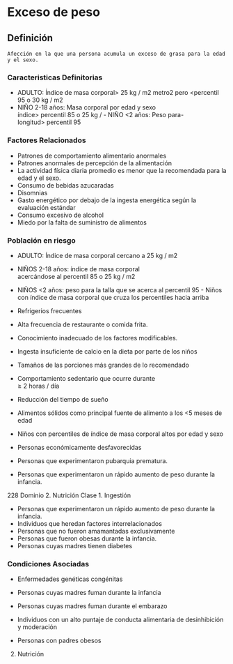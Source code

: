 # Exceso de peso
## Definición
	Afección en la que una persona acumula un exceso de grasa para la edad y el sexo.

### Caracteristicas Definitorias
- ADULTO: Índice de masa corporal> 
25 kg / m2 metro2 pero <percentil 95 o 30 kg / 
m2 
- NIÑO 2-18 años: Masa corporal  por edad y sexo  
 índice> percentil 85 o 25 kg /  - NIÑO <2 años: Peso para-  
  longitud> percentil 95

### Factores Relacionados
- Patrones de 
comportamiento 
alimentario anormales   
- Patrones anormales de 
percepción de la 
alimentación   
- La actividad física diaria 
promedio es menor que la 
recomendada para la edad y 
el sexo.   
- Consumo de bebidas azucaradas   
- Disomnias   
- Gasto energético por debajo de la 
ingesta energética según la 
evaluación estándar   
- Consumo excesivo de alcohol   
- Miedo por la falta de suministro de 
alimentos

### Población en riesgo
- ADULTO: Índice de masa 
corporal cercano a 25 kg 
/ m2  
- NIÑOS 2-18 años: índice de masa 
corporal  
acercándose al percentil 85 o 
25 kg / m2  
- NIÑOS <2 años: peso para la talla 
que se acerca al percentil 95   - Niños con índice de 
masa corporal 
que cruza los 
percentiles hacia 
arriba  
 
 
- Refrigerios frecuentes   
- Alta frecuencia de restaurante o comida 
frita.  
- Conocimiento inadecuado de los factores 
modificables.   
- Ingesta insuficiente de calcio en la dieta por 
parte de los niños   
- Tamaños de las porciones más 
grandes de lo recomendado   
- Comportamiento sedentario que ocurre 
durante  
≥ 2 horas / día  
- Reducción del tiempo de sueño  
- Alimentos sólidos como principal fuente de 
alimento a los <5 meses de edad  
 
 
- Niños con percentiles de 
índice de masa corporal 
altos por edad y sexo  
- Personas económicamente 
desfavorecidas  
- Personas que experimentaron 
pubarquia prematura.  
- Personas que experimentaron un 
rápido aumento de peso durante 
la infancia. 
 
 
228 
Dominio 2. Nutrición  Clase 1. Ingestión  
 
 
 
- Personas que experimentaron un 
rápido aumento de peso durante 
la infancia.   
- Individuos que heredan factores 
interrelacionados   
- Personas que no fueron 
amamantadas exclusivamente   
- Personas que fueron obesas 
durante la infancia.   
- Personas cuyas madres tienen 
diabetes

### Condiciones Asociadas
- Enfermedades genéticas 
congénitas   
 
 
 
- Personas cuyas madres fuman 
durante la infancia   
- Personas cuyas madres fuman 
durante el embarazo   
- Individuos con un alto puntaje de 
conducta alimentaria de 
desinhibición y moderación   
- Personas con padres obesos   
 
 
 
 
 
 
 
 
 
 
 2. Nutrición

